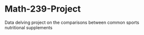 # Math-239-Project
Data delving project on the comparisons between common sports nutritional supplements

